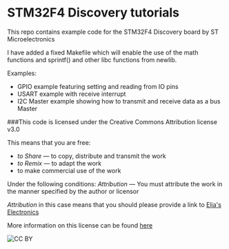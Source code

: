 # STM32F4 Discovery tutorials

This repo contains example code for the STM32F4 Discovery board by ST Microelectronics

I have added a fixed Makefile which will enable the use of the math functions and sprintf()
and other libc functions from newlib.

Examples:

+ GPIO example featuring setting and reading from IO pins
+ USART example with receive interrupt 
+ I2C Master example showing how to transmit and receive data as a bus Master

###This code is licensed under the Creative Commons Attribution license v3.0

This means that you are free:
+ *to Share* — to copy, distribute and transmit the work
+ *to Remix* — to adapt the work
+ to make commercial use of the work

Under the following conditions:
*Attribution* — You must attribute the work in the manner specified by the author or licensor

*Attribution* in this case means that you should please provide a link to [Elia's Electronics](http://eliaselectronics.com/ "My blog")

More information on this license can be found [here](http://creativecommons.org/licenses/by/3.0/ "CC BY")

![CC BY](http://i.creativecommons.org/l/by/3.0/88x31.png)
